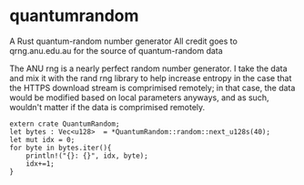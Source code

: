 # quantumrandom
A Rust quantum-random number generator
All credit goes to qrng.anu.edu.au for the source of quantum-random data

The ANU rng is a nearly perfect random number generator. I take the data and mix it with the rand rng library to help increase entropy in the case that the HTTPS download stream is comprimised remotely; in that case, the data would be modified based on local parameters anyways, and as such, wouldn't matter if the data is comprimised remotely.

```
extern crate QuantumRandom;
let bytes : Vec<u128>  = *QuantumRandom::random::next_u128s(40);
let mut idx = 0;
for byte in bytes.iter(){
    println!("{}: {}", idx, byte);
    idx+=1;
}
```
